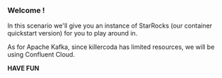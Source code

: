 
<br>

### Welcome !

In this scenario we'll give you an instance of StarRocks (our container quickstart version) for you to play around in.

As for Apache Kafka, since killercoda has limited resources, we will be using Confluent Cloud.

**HAVE FUN**
